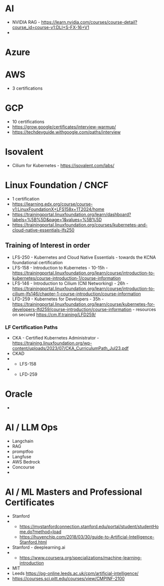 

# AI
- NVIDIA RAG - https://learn.nvidia.com/courses/course-detail?course_id=course-v1:DLI+S-FX-16+V1
- 
# Azure
# AWS
- 3 certifications
# GCP
- 10 certifications
- https://grow.google/certificates/interview-warmup/
- https://techdevguide.withgoogle.com/paths/interview

# Isovalent
- Cilium for Kubernetes - https://isovalent.com/labs/

# Linux Foundation / CNCF
- 1 certification
- https://learning.edx.org/course/course-v1:LinuxFoundationX+LFS158x+1T2024/home
- https://trainingportal.linuxfoundation.org/learn/dashboard?labels=%5B%5D&page=1&values=%5B%5D
- https://trainingportal.linuxfoundation.org/courses/kubernetes-and-cloud-native-essentials-lfs250
## Training of Interest in order
- LFS-250 - Kubernetes and Cloud Native Essentials - towards the KCNA foundational certification
- LFS-158 - Introduction to Kubernetes - 10-15h - https://trainingportal.linuxfoundation.org/learn/course/introduction-to-kubernetes/course-introduction-1/course-information
- LFS-146 - Introduction to Cilium (CNI Networking) - 26h - https://trainingportal.linuxfoundation.org/learn/course/introduction-to-cilium-lfs146/chapter-1-course-introduction/course-information
- LFD-259 - Kubernetes for Developers - 35h - https://trainingportal.linuxfoundation.org/learn/course/kubernetes-for-developers-lfd259/course-introduction/course-information - resources on secured https://cm.lf.training/LFD259/

### LF Certification Paths
- CKA - Certified Kubernetes Administrator - https://training.linuxfoundation.org/wp-content/uploads/2023/07/CKA_CurriculumPath_Jul23.pdf
- CKAD 
- - LFS-158
- - LFD-259

# Oracle
- 

# AI / LLM Ops
- Langchain
- RAG
- promptfoo
- Langfuse
- AWS Bedrock
- Concourse
- 

# AI / ML Masters and Professional Certificates
- Stanford
- - https://mystanfordconnection.stanford.edu/portal/student/studentHome.do?method=load
  - https://huyenchip.com/2018/03/30/guide-to-Artificial-Intelligence-Stanford.html
- Stanford - deeplearning.ai
- - https://www.coursera.org/specializations/machine-learning-introduction
- MIT
- Leeds https://pg-online.leeds.ac.uk/cpm/artificial-intelligence/
- https://courses.sci.pitt.edu/courses/view/CMPINF-2100


